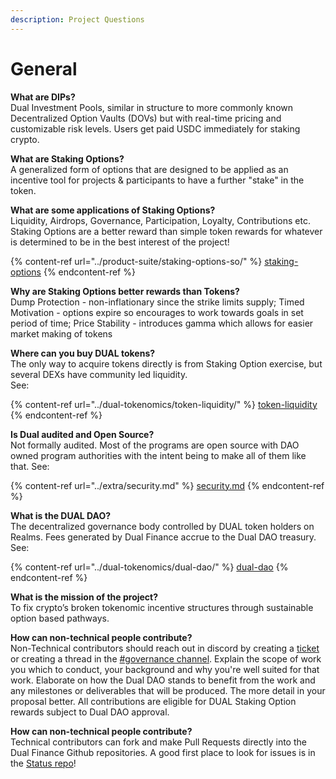 ```yaml
---
description: Project Questions
---
```


# General

**What are DIPs?** \
Dual Investment Pools, similar in structure to more commonly known Decentralized Option Vaults (DOVs) but with real-time pricing and customizable risk levels. Users get paid USDC immediately for staking crypto.

**What are Staking Options?** \
A generalized form of options that are designed to be applied as an incentive tool for projects & participants to have a further "stake" in the token.&#x20;

**What are some applications of Staking Options?** \
Liquidity, Airdrops, Governance, Participation, Loyalty, Contributions etc. Staking Options are a better reward than simple token rewards for whatever is determined to be in the best interest of the project!

{% content-ref url="../product-suite/staking-options-so/" %}
[staking-options](../product-suite/staking-options-so//)
{% endcontent-ref %}

**Why are Staking Options better rewards than Tokens?** \
Dump Protection - non-inflationary since the strike limits supply; Timed Motivation - options expire so encourages to work towards goals in set period of time; Price Stability - introduces gamma which allows for easier market making of tokens

**Where can you buy DUAL tokens?** \
The only way to acquire tokens directly is from Staking Option exercise, but several DEXs have community led liquidity. \
See:

{% content-ref url="../dual-tokenomics/token-liquidity/" %}
[token-liquidity](../dual-tokenomics/token-liquidity/)
{% endcontent-ref %}

**Is Dual audited and Open Source?** \
Not formally audited. Most of the programs are open source with DAO owned program authorities with the intent being to make all of them like that. See:

{% content-ref url="../extra/security.md" %}
[security.md](../extra/security.md)
{% endcontent-ref %}

**What is the DUAL DAO?** \
The decentralized governance body controlled by DUAL token holders on Realms. Fees generated by Dual Finance accrue to the Dual DAO treasury. See:

{% content-ref url="../dual-tokenomics/dual-dao/" %}
[dual-dao](../dual-tokenomics/dual-dao/)
{% endcontent-ref %}

**What is the mission of the project?** \
To fix crypto’s broken tokenomic incentive structures through sustainable option based pathways.

**How can non-technical people contribute?**\
Non-Technical contributors should reach out in discord by creating a
[ticket](https://discord.com/channels/937797334048325673/1070906120622854154) or
creating a thread in the [#governance channel](https://discord.com/channels/937797334048325673/1071855278808637560).
Explain the scope of work you which to conduct, your background and why you're
well suited for that work. Elaborate on how the Dual DAO stands to benefit from
the work and any milestones or deliverables that will be produced. The more
detail in your proposal better. All contributions are eligible for DUAL Staking
Option rewards subject to Dual DAO approval.

**How can non-technical people contribute?**\
Technical contributors can fork and make Pull Requests directly into the Dual
Finance Github repositories. A good first place to look for issues is in the
[Status repo](https://github.com/Dual-Finance/status/issues)!&#x20;

